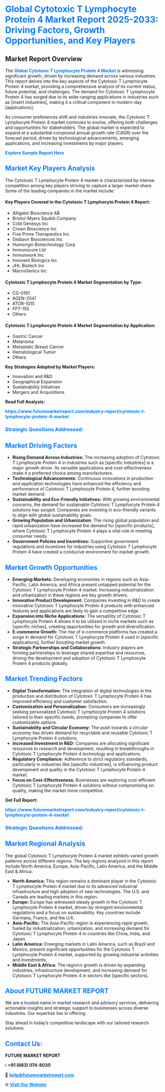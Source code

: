 <h1 style="color: #007BFF;">Global Cytotoxic T Lymphocyte Protein 4 Market Report 2025-2033: Driving Factors, Growth Opportunities, and Key Players</h1>

<section id="overview">
<h2>Market Report Overview</h2>
<p>The <a href="https://www.futuremarketreport.com/industry-report/cytotoxic-t-lymphocyte-protein-4-market" style="color: #007BFF; text-decoration: none;"><strong>Global Cytotoxic T Lymphocyte Protein 4 Market</strong></a> is witnessing significant growth, driven by increasing demand across various industries. This report delves into the key aspects of the Cytotoxic T Lymphocyte Protein 4 market, providing a comprehensive analysis of its current status, future potential, and challenges. The demand for Cytotoxic T Lymphocyte Protein 4 has surged due to its wide-ranging applications in industries such as [insert industries], making it a critical component in modern-day [applications].</p>
<p>As consumer preferences shift and industries innovate, the Cytotoxic T Lymphocyte Protein 4 market continues to evolve, offering both challenges and opportunities for stakeholders. The global market is expected to expand at a substantial compound annual growth rate (CAGR) over the forecast period, driven by technological advancements, emerging applications, and increasing investments by major players.</p>
</section>

<section id="overview">
<p><a href="https://www.futuremarketreport.com/request-sample/reportId=53863" style="color: #007BFF; text-decoration: none;"><strong>Explore Sample Report Here</strong></a></p>
</section>

<section id="key-players">
<h2 style="color: #007BFF;">Market Key Players Analysis</h2>
<p>The Cytotoxic T Lymphocyte Protein 4 market is characterized by intense competition among key players striving to capture a larger market share. Some of the leading companies in the market include:</p>
<h4>Key Players Covered in the Cytotoxic T Lymphocyte Protein 4 Report:</h4>
<ul><li>Alligator Bioscience AB</li><li>Bristol-Myers Squibb Company</li><li>Cold Genesys Inc</li><li>Crown Bioscience Inc</li><li>Five Prime Therapeutics Inc</li><li>Globavir Biosciences Inc</li><li>Humorigin Biotechnology Corp</li><li>Immunocore Ltd</li><li>Immunwork Inc</li><li>Innovent Biologics Inc</li><li>JHL Biotech Inc</li><li>MacroGenics Inc</li></ul>
<h4>Cytotoxic T Lymphocyte Protein 4 Market Segmentation by Type:</h4>
<ul><li>CG-0161</li><li>AGEN-2041</li><li>ATOR-1015</li><li>FPT-155</li><li>Others</li></ul>

<h4>Cytotoxic T Lymphocyte Protein 4 Market Segmentation by Application:</h4>
<ul><li>Gastric Cancer</li><li>Melanoma</li><li>Metastatic Breast Cancer</li><li>Hematological Tumor</li><li>Others</li></ul>
<p><strong>Key Strategies Adopted by Market Players:</strong></p>
<ul>
<li>Innovation and R&D</li>
<li>Geographical Expansion</li>
<li>Sustainability Initiatives</li>
<li>Mergers and Acquisitions</li>
</ul>
</section>

<section>
<p><strong>Read Full Analysis: </strong></p><a href="https://www.futuremarketreport.com/industry-report/cytotoxic-t-lymphocyte-protein-4-market" style="color: #007BFF; text-decoration: none;"><strong>https://www.futuremarketreport.com/industry-report/cytotoxic-t-lymphocyte-protein-4-market</strong></a>
<h3 style="color: #007BFF;">Strategic Questions Addressed:</h3>
</section>

<section id="driving-factors">
<h2 style="color: #007BFF;">Market Driving Factors</h2>
<ul>
<li><strong>Rising Demand Across Industries:</strong> The increasing adoption of Cytotoxic T Lymphocyte Protein 4 in industries such as [specific industries] is a major growth driver. Its versatile applications and cost-effectiveness make it a preferred choice among manufacturers.</li>
<li><strong>Technological Advancements:</strong> Continuous innovations in production and application technologies have enhanced the efficiency and performance of Cytotoxic T Lymphocyte Protein 4, further boosting market demand.</li>
<li><strong>Sustainability and Eco-Friendly Initiatives:</strong> With growing environmental concerns, the demand for sustainable Cytotoxic T Lymphocyte Protein 4 solutions has surged. Companies are investing in eco-friendly variants to align with global sustainability goals.</li>
<li><strong>Growing Population and Urbanization:</strong> The rising global population and rapid urbanization have increased the demand for [specific products], where Cytotoxic T Lymphocyte Protein 4 plays a vital role in meeting consumer needs.</li>
<li><strong>Government Policies and Incentives:</strong> Supportive government regulations and incentives for industries using Cytotoxic T Lymphocyte Protein 4 have created a conducive environment for market growth.</li>
</ul>
</section>

<section id="growth-opportunities">
<h2 style="color: #007BFF;">Market Growth Opportunities</h2>
<ul>
<li><strong>Emerging Markets:</strong> Developing economies in regions such as Asia-Pacific, Latin America, and Africa present untapped potential for the Cytotoxic T Lymphocyte Protein 4 market. Increasing industrialization and urbanization in these regions are key growth drivers.</li>
<li><strong>Innovative Product Development:</strong> Companies investing in R&D to create innovative Cytotoxic T Lymphocyte Protein 4 products with enhanced features and applications are likely to gain a competitive edge.</li>
<li><strong>Expansion into Niche Applications:</strong> The versatility of Cytotoxic T Lymphocyte Protein 4 allows it to be utilized in niche markets such as [specific niches], creating opportunities for growth and diversification.</li>
<li><strong>E-commerce Growth:</strong> The rise of e-commerce platforms has created a surge in demand for Cytotoxic T Lymphocyte Protein 4 used in [specific applications], further boosting market growth.</li>
<li><strong>Strategic Partnerships and Collaborations:</strong> Industry players are forming partnerships to leverage shared expertise and resources, driving the development and adoption of Cytotoxic T Lymphocyte Protein 4 products globally.</li>
</ul>
</section>

<section id="trending-factors">
<h2 style="color: #007BFF;">Market Trending Factors</h2>
<ul>
<li><strong>Digital Transformation:</strong> The integration of digital technologies in the production and distribution of Cytotoxic T Lymphocyte Protein 4 has improved efficiency and customer satisfaction.</li>
<li><strong>Customization and Personalization:</strong> Consumers are increasingly seeking personalized Cytotoxic T Lymphocyte Protein 4 solutions tailored to their specific needs, prompting companies to offer customizable options.</li>
<li><strong>Sustainability and Circular Economy:</strong> The push towards a circular economy has driven demand for recyclable and reusable Cytotoxic T Lymphocyte Protein 4 solutions.</li>
<li><strong>Increased Investment in R&D:</strong> Companies are allocating significant resources to research and development, resulting in breakthroughs in Cytotoxic T Lymphocyte Protein 4 technology and applications.</li>
<li><strong>Regulatory Compliance:</strong> Adherence to strict regulatory standards, particularly in industries like [specific industries], is influencing product development and quality in the Cytotoxic T Lymphocyte Protein 4 market.</li>
<li><strong>Focus on Cost-Effectiveness:</strong> Businesses are exploring cost-efficient Cytotoxic T Lymphocyte Protein 4 solutions without compromising on quality, making the market more competitive.</li>
</ul>
</section>

<section>
<p><strong>Get Full Report: </strong></p><a href="https://www.futuremarketreport.com/industry-report/cytotoxic-t-lymphocyte-protein-4-market" style="color: #007BFF; text-decoration: none;"><strong>https://www.futuremarketreport.com/industry-report/cytotoxic-t-lymphocyte-protein-4-market</strong></a>
<h3 style="color: #007BFF;">Strategic Questions Addressed:</h3>
</section>


<section id="regional-analysis">
<h2 style="color: #007BFF;">Market Regional Analysis</h2>
<p>The global Cytotoxic T Lymphocyte Protein 4 market exhibits varied growth patterns across different regions. The key regions analyzed in this report include North America, Europe, Asia-Pacific, Latin America, and the Middle East & Africa:</p>
<ul>
<li><strong>North America:</strong> This region remains a dominant player in the Cytotoxic T Lymphocyte Protein 4 market due to its advanced industrial infrastructure and high adoption of new technologies. The U.S. and Canada are leading markets in this region.</li>
<li><strong>Europe:</strong> Europe has witnessed steady growth in the Cytotoxic T Lymphocyte Protein 4 market, driven by stringent environmental regulations and a focus on sustainability. Key countries include Germany, France, and the U.K.</li>
<li><strong>Asia-Pacific:</strong> The Asia-Pacific region is experiencing rapid growth, fueled by industrialization, urbanization, and increasing demand for Cytotoxic T Lymphocyte Protein 4 in countries like China, India, and Japan.</li>
<li><strong>Latin America:</strong> Emerging markets in Latin America, such as Brazil and Mexico, present significant opportunities for the Cytotoxic T Lymphocyte Protein 4 market, supported by growing industrial activities and investments.</li>
<li><strong>Middle East & Africa:</strong> The region’s growth is driven by expanding industries, infrastructure development, and increasing demand for Cytotoxic T Lymphocyte Protein 4 in sectors like [specific sectors].</li>
</ul>
</section>

<footer>
<h2 style="color: #007BFF;">About FUTURE MARKET REPORT</h2>
<p>We are a trusted name in market research and advisory services, delivering actionable insights and strategic support to businesses across diverse industries. Our expertise lies in offering:</p>

<p>Stay ahead in today’s competitive landscape with our tailored research solutions.</p>

<h2 style="color: #007BFF;">Contact Us:</h2>
<p><strong>FUTURE MARKET REPORT</strong></p>
<p>📞 <strong>+91 (883) 074-8030</strong></p>
<p>📧 <strong><a href="mailto:help@futuremarketreport.com" style="color: #007BFF;">help@futuremarketreport.com</a></strong></p>
<p>🌐 <strong><a href="https://www.futuremarketreport.com/" style="color: #007BFF;">Visit Our Website</a></strong></p>
</footer>